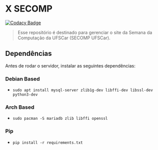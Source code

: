 # X SECOMP

[![Codacy Badge](https://api.codacy.com/project/badge/Grade/b51e0e662bf840bfab9bcacb087cd670)](https://app.codacy.com/app/g4briel.4lves/site-secomp?utm_source=github.com&utm_medium=referral&utm_content=secompufscar/site-secomp&utm_campaign=Badge_Grade_Settings)

> Esse repositório é destinado para gerenciar o site da Semana
> da Computação da UFSCar (SECOMP UFSCar).

## Dependências
Antes de rodar o servidor, instalar as seguintes dependências:
### Debian Based
- `sudo apt install mysql-server zlib1g-dev libffi-dev libssl-dev python3-dev`
### Arch Based
- `sudo pacman -S mariadb zlib libffi openssl`
### Pip
- `pip install -r requirements.txt`
